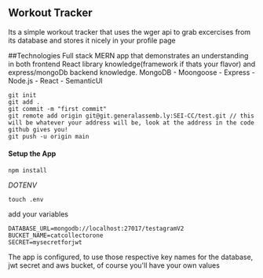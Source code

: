 ## Workout Tracker
Its a simple workout tracker that uses the wger api to grab excercises from its database and stores it nicely in your profile page


##Technologies
Full stack MERN app that demonstrates an understanding in both frontend React library knowledge(framework if thats your flavor) and express/mongoDb backend knowledge. 
MongoDB - Moongoose - Express - Node.js - React - SemanticUI

```
git init
git add .
git commit -m "first commit"
git remote add origin git@git.generalassemb.ly:SEI-CC/test.git // this will be whatever your address will be, look at the address in the code github gives you!
git push -u origin main
```

#### Setup the App

```npm install```

*DOTENV*

`touch .env`

add your variables

```
DATABASE_URL=mongodb://localhost:27017/testagramV2
BUCKET_NAME=catcollectorone
SECRET=mysecretforjwt
```

The app is configured, to use those respective key names for the database, jwt secret and aws bucket, of course you'll have your own values
